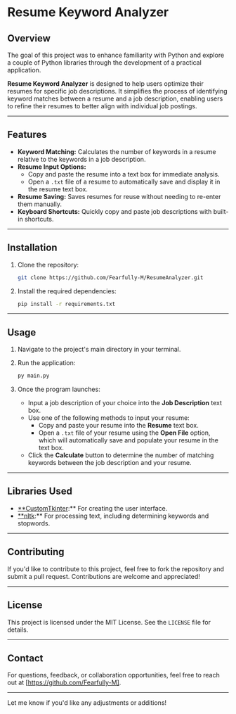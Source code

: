 # Resume Keyword Analyzer

## Overview

The goal of this project was to enhance familiarity with Python and explore a couple of Python libraries through the development of a practical application.

**Resume Keyword Analyzer** is designed to help users optimize their resumes for specific job descriptions. It simplifies the process of identifying keyword matches between a resume and a job description, enabling users to refine their resumes to better align with individual job postings.

---

## Features

- **Keyword Matching:** Calculates the number of keywords in a resume relative to the keywords in a job description.
- **Resume Input Options:**
    - Copy and paste the resume into a text box for immediate analysis.
    - Open a `.txt` file of a resume to automatically save and display it in the resume text box.
- **Resume Saving:** Saves resumes for reuse without needing to re-enter them manually.
- **Keyboard Shortcuts:** Quickly copy and paste job descriptions with built-in shortcuts.

---

## Installation

1. Clone the repository:
    
    ```bash
    git clone https://github.com/Fearfully-M/ResumeAnalyzer.git
    
    ```
    
2. Install the required dependencies:
    
    ```bash
    pip install -r requirements.txt
    
    ```

---

## Usage

1. Navigate to the project's main directory in your terminal.
2. Run the application:
    
    ```bash
    py main.py
    ```
    
3. Once the program launches:
    - Input a job description of your choice into the **Job Description** text box.
    - Use one of the following methods to input your resume:
        - Copy and paste your resume into the **Resume** text box.
        - Open a `.txt` file of your resume using the **Open File** option, which will automatically save and populate your resume in the text box.
    - Click the **Calculate** button to determine the number of matching keywords between the job description and your resume.

---

## Libraries Used

- [**CustomTkinter](https://github.com/TomSchimansky/CustomTkinter):** For creating the user interface.
- [**nltk](https://www.nltk.org/):** For processing text, including determining keywords and stopwords.

---

## Contributing

If you'd like to contribute to this project, feel free to fork the repository and submit a pull request. Contributions are welcome and appreciated!

---

## License

This project is licensed under the MIT License. See the `LICENSE` file for details.

---

## Contact

For questions, feedback, or collaboration opportunities, feel free to reach out at [https://github.com/Fearfully-M].

---

Let me know if you'd like any adjustments or additions!